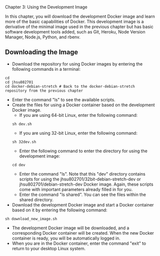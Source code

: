 Chapter 3: Using the Development Image

In this chapter, you will download the development Docker image and learn more of the basic capabilities of Docker.  This development image is a derivative of the minimal image used in the previous chapter but has basic software development tools added, such as Git, Heroku, Node Version Manager, Node.js, Python, and rbenv.

## Downloading the Image
* Download the repository for using Docker images by entering the following commands in a terminal:
```
cd
cd jhsu802701
cd docker-debian-stretch # Back to the docker-debian-stretch repository from the previous chapter
```
* Enter the command "ls" to see the available scripts.
* Create the files for using a Docker container based on the development Docker image.
  * If you are using 64-bit Linux, enter the following command:
  ```
  sh dev.sh
  ```
  * If you are using 32-bit Linux, enter the following command:
  ```
  sh 32dev.sh
  ```
  * Enter the following command to enter the directory for using the development image:
  ```
  cd dev
  ```
  * Enter the command "ls".  Note that this "dev" directory contains scripts for using the jhsu802701/32bit-debian-stretch-dev or jhsu802701/debian-stretch-dev Docker image.  Again, these scripts come with important parameters already filled in for you.
  * Enter the command "ls shared".  You can see the files within the shared directory.
* Download the development Docker image and start a Docker container based on it by entering the following command:
```
sh download_new_image.sh
```
* The development Docker image will be downloaded, and a corresponding Docker container will be created. When the new Docker container is ready, you will be automatically logged in.
* When you are in the Docker container, enter the command "exit" to return to your desktop Linux system.


